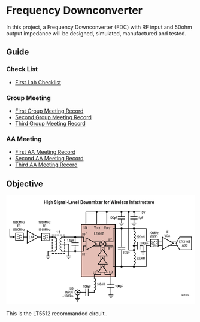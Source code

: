# Frequency Downconverter

In this project, a Frequency Downconverter (FDC) with RF input and 50ohm output impedance will be designed, simulated, manufactured and tested.

## Guide
### Check List
 - [First Lab Checklist](checklist/first_lab.md)

### Group Meeting
 - [First Group Meeting Record](groupmeeting/first_meeting.md)
 - [Second Group Meeting Record](groupmeeting/Second_Meeting.md)
 - [Third Group Meeting Record](groupmeeting/Third_Meeting.md)

### AA Meeting
 - [First AA Meeting Record](aameeting/first_meeting.md)
 - [Second AA Meeting Record](aameeting/Second_Meeting.md)
 - [Third AA Meeting Record](aameeting/Third_Meeting.md)


## Objective

![LT5512_circuit](img/LT5512_circuit.png)

This is the LT5512 recommanded circuit..
